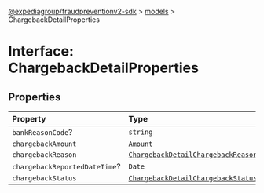 [@expediagroup/fraudpreventionv2-sdk](../../index.md) > [models](../index.md) > ChargebackDetailProperties

# Interface: ChargebackDetailProperties

## Properties

| Property                      | Type                                                                                                         |
| :---------------------------- | :----------------------------------------------------------------------------------------------------------- |
| `bankReasonCode`?             | `string`                                                                                                     |
| `chargebackAmount`            | [`Amount`](../classes/class.Amount.md)                                                                       |
| `chargebackReason`            | [`ChargebackDetailChargebackReasonEnum`](../type-aliases/type-alias.ChargebackDetailChargebackReasonEnum.md) |
| `chargebackReportedDateTime`? | `Date`                                                                                                       |
| `chargebackStatus`            | [`ChargebackDetailChargebackStatusEnum`](../type-aliases/type-alias.ChargebackDetailChargebackStatusEnum.md) |

